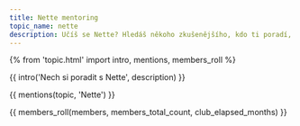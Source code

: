 ```yaml
---
title: Nette mentoring
topic_name: nette
description: Učíš se Nette? Hledáš někoho zkušenějšího, kdo ti poradí, když se zasekneš? Kdo ti ukáže správné postupy a nasměruje tě na kvalitní návody nebo kurzy?
---
```

{% from 'topic.html' import intro, mentions, members_roll %}

{{ intro('Nech si poradit s Nette', description) }}

{{ mentions(topic, 'Nette') }}

{{ members_roll(members, members_total_count, club_elapsed_months) }}
